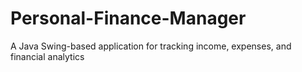# Personal-Finance-Manager
A Java Swing-based application for tracking income, expenses, and financial analytics
